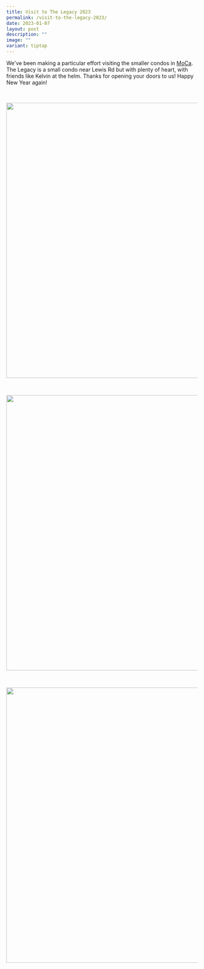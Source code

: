 ```yaml
---
title: Visit to The Legacy 2023
permalink: /visit-to-the-legacy-2023/
date: 2023-01-07
layout: post
description: ""
image: ""
variant: tiptap
---
```

<p>We've been making a particular effort visiting the smaller condos in
<a href="https://www.facebook.com/weare.moca?__cft__[0]=AZU4qd7iMCGjUbDczMM3W0YHpYKJ9-KfQ7KzODxv00V3VrBdmibk0ZlZWpqCOfRz8tk5tV2tpelcTIrKxTrmYokGIhJk3lzQn-n14RTcl_5YT9Fiu7dVFUdXaL8UCyUDc7oiCXzdiz6W82VwsrrakktSzUHymYotCzjfXpMkvQNi08E6FMqrBFO5OEIxN9r9-80&amp;__tn__=-]K-R" rel="noopener noreferrer nofollow" target="_blank">MoCa</a>. The Legacy is a small condo near Lewis Rd but with plenty of
heart, with friends like Kelvin at the helm. Thanks for opening your doors
to us! Happy New Year again!</p>
<p>
<br>
</p>
<div class="isomer-image-wrapper">
<img style="width: 725px; color: rgb(0, 0, 0); font-family: system-ui, -apple-system, &quot;system-ui&quot;, &quot;Segoe UI&quot;, Roboto, Oxygen, Ubuntu, Cantarell, &quot;Open Sans&quot;, &quot;Helvetica Neue&quot;, sans-serif; font-size: medium; font-style: normal; font-variant-ligatures: normal; font-variant-caps: normal; font-weight: 400; letter-spacing: normal; orphans: 2; text-align: start; text-indent: 0px; text-transform: none; widows: 2; word-spacing: 0px; -webkit-text-stroke-width: 0px; white-space: normal; text-decoration-thickness: initial; text-decoration-style: initial; text-decoration-color: initial;" height="auto" width="100%" src="https://moca.sgp1.cdn.digitaloceanspaces.com/Recent%20Events/63c7bc6c5bbe251dce12baad_Visit%2520to%2520The%2520Legacy%25203.webp">
</div>
<p>
<br>
</p>
<div class="isomer-image-wrapper">
<img style="width: 725px; color: rgb(0, 0, 0); font-family: system-ui, -apple-system, &quot;system-ui&quot;, &quot;Segoe UI&quot;, Roboto, Oxygen, Ubuntu, Cantarell, &quot;Open Sans&quot;, &quot;Helvetica Neue&quot;, sans-serif; font-size: medium; font-style: normal; font-variant-ligatures: normal; font-variant-caps: normal; font-weight: 400; letter-spacing: normal; orphans: 2; text-align: start; text-indent: 0px; text-transform: none; widows: 2; word-spacing: 0px; -webkit-text-stroke-width: 0px; white-space: normal; text-decoration-thickness: initial; text-decoration-style: initial; text-decoration-color: initial;" height="auto" width="100%" src="https://moca.sgp1.cdn.digitaloceanspaces.com/Recent%20Events/63c7bc6814fd776c0cd0d536_Visit%2520to%2520The%2520Legacy%25204.webp">
</div>
<p>
<br>
</p>
<div class="isomer-image-wrapper">
<img style="width: 725px; color: rgb(0, 0, 0); font-family: system-ui, -apple-system, &quot;system-ui&quot;, &quot;Segoe UI&quot;, Roboto, Oxygen, Ubuntu, Cantarell, &quot;Open Sans&quot;, &quot;Helvetica Neue&quot;, sans-serif; font-size: medium; font-style: normal; font-variant-ligatures: normal; font-variant-caps: normal; font-weight: 400; letter-spacing: normal; orphans: 2; text-align: start; text-indent: 0px; text-transform: none; widows: 2; word-spacing: 0px; -webkit-text-stroke-width: 0px; white-space: normal; text-decoration-thickness: initial; text-decoration-style: initial; text-decoration-color: initial;" height="auto" width="100%" src="https://moca.sgp1.cdn.digitaloceanspaces.com/Recent%20Events/63c7bc61aa5708c437861806_Visit%2520to%2520The%2520Legacy%25202.webp">
</div>
<p></p>